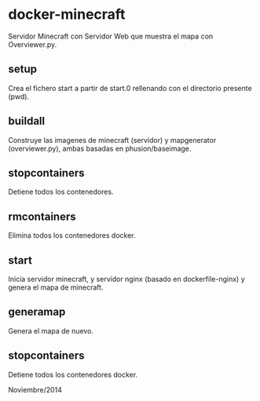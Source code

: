docker-minecraft
================

Servidor Minecraft con Servidor Web que muestra el mapa con Overviewer.py.

setup
-----
Crea el fichero start a partir de start.0 rellenando con el directorio presente (pwd).

buildall 
--------
Construye las imagenes de minecraft (servidor) y mapgenerator (overviewer.py), ambas basadas en phusion/baseimage.

stopcontainers
--------------
Detiene todos los contenedores.

rmcontainers
------------
Elimina todos los contenedores docker.

start
-----
Inicia servidor minecraft, y servidor nginx (basado en dockerfile-nginx) y genera el mapa de minecraft.

generamap
---------
Genera el mapa de nuevo.

stopcontainers
--------------

Detiene todos los contenedores docker.

Noviembre/2014

